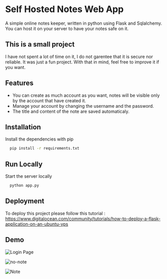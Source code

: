 
# Self Hosted Notes Web App

A simple online notes keeper, written in python using Flask and Sqlalchemy. You can host it on your server to have your notes safe on it.



## This is a small project

I have not spent a lot of time on it, I do not garentee that it is secure nor reliable. It was just a fun project. With that in mind, feel free to improve it if you want.

## Features

- You can create as much account as you want, notes will be visible only by the account that have created it.
- Manage your account by changing the username and the password.
- The title and content of the note are saved automaticaly.



## Installation

Install the dependencies with pip

```bash
  pip install -r requirements.txt
```
    
## Run Locally

Start the server locally

```bash
  python app.py
```


## Deployment

To deploy this project please follow this tutorial : https://www.digitalocean.com/community/tutorials/how-to-deploy-a-flask-application-on-an-ubuntu-vps

## Demo

![Login Page](https://user-images.githubusercontent.com/72197629/151802308-b1e3e60a-7526-4ee4-a123-6a994d8ed998.PNG)

![no-note](https://user-images.githubusercontent.com/72197629/151802091-b3cec00c-ef56-4526-bebe-b16369d74209.PNG)

![Note](https://user-images.githubusercontent.com/72197629/151802554-a82f6dc5-5008-49ca-b63a-acdc53fa497c.PNG)
